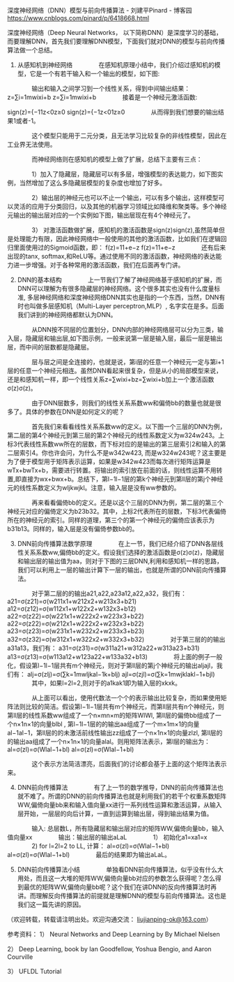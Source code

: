 深度神经网络（DNN）模型与前向传播算法 - 刘建平Pinard - 博客园 https://www.cnblogs.com/pinard/p/6418668.html

深度神经网络（Deep Neural Networks， 以下简称DNN）是深度学习的基础，而要理解DNN，首先我们要理解DNN模型，下面我们就对DNN的模型与前向传播算法做一个总结。

1. 从感知机到神经网络
　　　　在感知机原理小结中，我们介绍过感知机的模型，它是一个有若干输入和一个输出的模型，如下图:



　　　　输出和输入之间学习到一个线性关系，得到中间输出结果：
z=∑i=1mwixi+b
z=∑i=1mwixi+b
　　　　接着是一个神经元激活函数:

sign(z)={−11z<0z≥0
sign(z)={−1z<01z≥0
　　　　从而得到我们想要的输出结果1或者-1。

　　　　这个模型只能用于二元分类，且无法学习比较复杂的非线性模型，因此在工业界无法使用。

　　　　而神经网络则在感知机的模型上做了扩展，总结下主要有三点：

　　　　1）加入了隐藏层，隐藏层可以有多层，增强模型的表达能力，如下图实例，当然增加了这么多隐藏层模型的复杂度也增加了好多。



　　　　2）输出层的神经元也可以不止一个输出，可以有多个输出，这样模型可以灵活的应用于分类回归，以及其他的机器学习领域比如降维和聚类等。多个神经元输出的输出层对应的一个实例如下图，输出层现在有4个神经元了。



　　　　3） 对激活函数做扩展，感知机的激活函数是sign(z)sign(z),虽然简单但是处理能力有限，因此神经网络中一般使用的其他的激活函数，比如我们在逻辑回归里面使用过的Sigmoid函数，即：
f(z)=11+e−z
f(z)=11+e−z
　　　　还有后来出现的tanx, softmax,和ReLU等。通过使用不同的激活函数，神经网络的表达能力进一步增强。对于各种常用的激活函数，我们在后面再专门讲。

2. DNN的基本结构
　　　　上一节我们了解了神经网络基于感知机的扩展，而DNN可以理解为有很多隐藏层的神经网络。这个很多其实也没有什么度量标准, 多层神经网络和深度神经网络DNN其实也是指的一个东西，当然，DNN有时也叫做多层感知机（Multi-Layer perceptron,MLP）, 名字实在是多。后面我们讲到的神经网络都默认为DNN。

　　　　从DNN按不同层的位置划分，DNN内部的神经网络层可以分为三类，输入层，隐藏层和输出层,如下图示例，一般来说第一层是输入层，最后一层是输出层，而中间的层数都是隐藏层。



　　　　层与层之间是全连接的，也就是说，第i层的任意一个神经元一定与第i+1层的任意一个神经元相连。虽然DNN看起来很复杂，但是从小的局部模型来说，还是和感知机一样，即一个线性关系z=∑wixi+bz=∑wixi+b加上一个激活函数σ(z)σ(z)。

　　　　由于DNN层数多，则我们的线性关系系数ww和偏倚bb的数量也就是很多了。具体的参数在DNN是如何定义的呢？

　　　　首先我们来看看线性关系系数ww的定义。以下图一个三层的DNN为例，第二层的第4个神经元到第三层的第2个神经元的线性系数定义为w324w243。上标3代表线性系数ww所在的层数，而下标对应的是输出的第三层索引2和输入的第二层索引4。你也许会问，为什么不是w342w423, 而是w324w243呢？这主要是为了便于模型用于矩阵表示运算，如果是w342w423而每次进行矩阵运算是wTx+bwTx+b，需要进行转置。将输出的索引放在前面的话，则线性运算不用转置,即直接为wx+bwx+b。总结下，第l−1l−1层的第k个神经元到第ll层的第j个神经元的线性系数定义为wljkwjkl。注意，输入层是没有ww参数的。



 　　　　再来看看偏倚bb的定义。还是以这个三层的DNN为例，第二层的第三个神经元对应的偏倚定义为b23b32。其中，上标2代表所在的层数，下标3代表偏倚所在的神经元的索引。同样的道理，第三个的第一个神经元的偏倚应该表示为b31b13。同样的，输入层是没有偏倚参数bb的。



3. DNN前向传播算法数学原理
　　　　在上一节，我们已经介绍了DNN各层线性关系系数ww,偏倚bb的定义。假设我们选择的激活函数是σ(z)σ(z)，隐藏层和输出层的输出值为aa，则对于下图的三层DNN,利用和感知机一样的思路，我们可以利用上一层的输出计算下一层的输出，也就是所谓的DNN前向传播算法。



　　　　对于第二层的的输出a21,a22,a23a12,a22,a32，我们有：
a21=σ(z21)=σ(w211x1+w212x2+w213x3+b21)
a12=σ(z12)=σ(w112x1+w122x2+w132x3+b12)
a22=σ(z22)=σ(w221x1+w222x2+w223x3+b22)
a22=σ(z22)=σ(w212x1+w222x2+w232x3+b22)
a23=σ(z23)=σ(w231x1+w232x2+w233x3+b23)
a32=σ(z32)=σ(w312x1+w322x2+w332x3+b32)
　　　　对于第三层的的输出a31a13，我们有：
a31=σ(z31)=σ(w311a21+w312a22+w313a23+b31)
a13=σ(z13)=σ(w113a12+w123a22+w133a32+b13)
　　　　将上面的例子一般化，假设第l−1l−1层共有m个神经元，则对于第ll层的第j个神经元的输出aljajl，我们有：
alj=σ(zlj)=σ(∑k=1mwljkal−1k+blj)
ajl=σ(zjl)=σ(∑k=1mwjklakl−1+bjl)
　　　　其中，如果l=2l=2,则对于的a1kak1即为输入层的xkxk。

　　　　从上面可以看出，使用代数法一个个的表示输出比较复杂，而如果使用矩阵法则比较的简洁。假设第l−1l−1层共有m个神经元，而第ll层共有n个神经元，则第ll层的线性系数ww组成了一个n×mn×m的矩阵WlWl, 第ll层的偏倚bb组成了一个n×1n×1的向量blbl , 第l−1l−1层的的输出aa组成了一个m×1m×1的向量al−1al−1，第ll层的的未激活前线性输出zz组成了一个n×1n×1的向量zlzl, 第ll层的的输出aa组成了一个n×1n×1的向量alal。则用矩阵法表示，第l层的输出为：
al=σ(zl)=σ(Wlal−1+bl)
al=σ(zl)=σ(Wlal−1+bl)
 

　　　　这个表示方法简洁漂亮，后面我们的讨论都会基于上面的这个矩阵法表示来。

4. DNN前向传播算法
　　　　有了上一节的数学推导，DNN的前向传播算法也就不难了。所谓的DNN的前向传播算法也就是利用我们的若干个权重系数矩阵WW,偏倚向量bb来和输入值向量xx进行一系列线性运算和激活运算，从输入层开始，一层层的向后计算，一直到运算到输出层，得到输出结果为值。

　　　　输入: 总层数L，所有隐藏层和输出层对应的矩阵WW,偏倚向量bb，输入值向量xx
　　　　输出：输出层的输出aLaL
　　　　1） 初始化a1=xa1=x
　　　　2)  for l=2l=2 to LL, 计算：
al=σ(zl)=σ(Wlal−1+bl)
al=σ(zl)=σ(Wlal−1+bl)
　　　　最后的结果即为输出aLaL。

5. DNN前向传播算法小结
　　　　单独看DNN前向传播算法，似乎没有什么大用处，而且这一大堆的矩阵WW,偏倚向量bb对应的参数怎么获得呢？怎么得到最优的矩阵WW,偏倚向量bb呢？这个我们在讲DNN的反向传播算法时再讲。而理解反向传播算法的前提就是理解DNN的模型与前向传播算法。这也是我们这一篇先讲的原因。

 

（欢迎转载，转载请注明出处。欢迎沟通交流： liujianping-ok@163.com） 

参考资料：
1） Neural Networks and Deep Learning by By Michael Nielsen

2） Deep Learning, book by Ian Goodfellow, Yoshua Bengio, and Aaron Courville

3） UFLDL Tutorial
